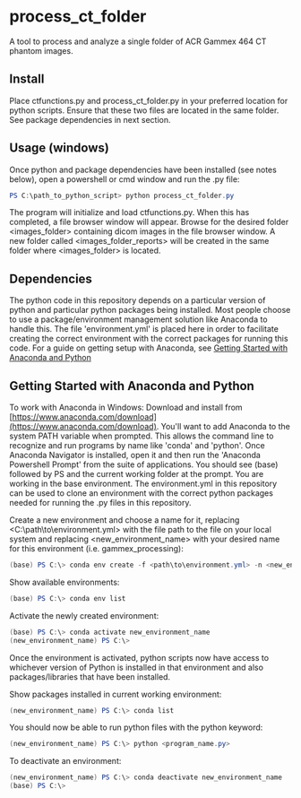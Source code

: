 # process_ct_folder

A tool to process and analyze a single folder of ACR Gammex 464 CT phantom images.

## Install

Place ctfunctions.py and process_ct_folder.py in your preferred location for python scripts. Ensure that these two files are located in the same folder. See package dependencies in next section. 

## Usage (windows)

Once python and package dependencies have been installed (see notes below), open a powershell or cmd window and run the .py file:

```powershell
PS C:\path_to_python_script> python process_ct_folder.py
```

The program will initialize and load ctfunctions.py. When this has completed, a file browser window will appear. Browse for the desired folder <images_folder> containing dicom images in the file browser window. A new folder called <images_folder_reports> will be created in the same folder where <images_folder> is located.

## Dependencies
The python code in this repository depends on a particular version of python and particular python packages being installed. Most people choose to use a package/environment management solution like Anaconda to handle this. The file 'environment.yml' is placed here in order to facilitate creating the correct environment with the correct packages for running this code. For a guide on getting setup with Anaconda, see [Getting Started with Anaconda and Python](#getting-started-with-anaconda-and-python)

## Getting Started with Anaconda and Python

To work with Anaconda in Windows:
Download and install from [https://www.anaconda.com/download](https://www.anaconda.com/download).
You'll want to add Anaconda to the system PATH variable when prompted. This allows the command line to recognize and run programs by name like 'conda' and 'python'.
Once Anaconda Navigator is installed, open it and then run the 'Anaconda Powershell Prompt' from the suite of applications.
You should see (base) followed by PS and the current working folder at the prompt. You are working in the base environment.
The environment.yml in this repository can be used to clone an environment with the correct python packages needed for running the .py files in this repository.

Create a new environment and choose a name for it, replacing <C:\path\to\environment.yml> with the file path to the file on your local system and replacing <new_environment_name> with your desired name for this environment (i.e. gammex_processing):

```powershell
(base) PS C:\> conda env create -f <path\to\environment.yml> -n <new_environment_name>
```

Show available environments:

```powershell
(base) PS C:\> conda env list
```

Activate the newly created environment:

```powershell
(base) PS C:\> conda activate new_environment_name
(new_environment_name) PS C:\>
```

Once the environment is activated, python scripts now have access to whichever version of Python is installed in that environment and also packages/libraries that have been installed.

Show packages installed in current working environment:

```powershell
(new_environment_name) PS C:\> conda list
```
You should now be able to run python files with the python keyword:

```powershell
(new_environment_name) PS C:\> python <program_name.py>
```

To deactivate an environment:

```powershell
(new_environment_name) PS C:\> conda deactivate new_environment_name
(base) PS C:\>
```
